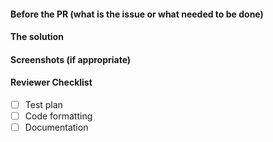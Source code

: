 #### Before the PR (what is the issue or what needed to be done)

#### The solution

#### Screenshots (if appropriate)

#### Reviewer Checklist
* [ ] Test plan
* [ ] Code formatting
* [ ] Documentation
